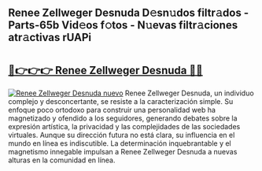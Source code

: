 ## Renee Zellweger Desnuda D𝚎sn𝚞dos filtr𝚊dos - Parts-65b Vid𝚎os f𝚘tos - N𝚞evas filtr𝚊ciones atr𝚊ctivas rUAPi

# <h2><a href="http://mb1mpb.tromn.icu/?c=Renee+Zellweger+Desnuda">🔗👉👉👉 Renee Zellweger Desnuda 🔗🔗</a></h2>

[![Renee Zellweger Desnuda nuevo](https://i.imgur.com/pEAQMta.gif)](http://mb1mpb.tromn.icu/?c=Renee+Zellweger+Desnuda)
Renee Zellweger Desnuda, un individuo complejo y desconcertante, se resiste a la caracterización simple. Su enfoque poco ortodoxo para construir una personalidad web ha magnetizado y ofendido a los seguidores, generando debates sobre la expresión artística, la privacidad y las complejidades de las sociedades virtuales. Aunque su dirección futura no está clara, su influencia en el mundo en línea es indiscutible. La determinación inquebrantable y el magnetismo innegable impulsan a Renee Zellweger Desnuda a nuevas alturas en la comunidad en línea.
